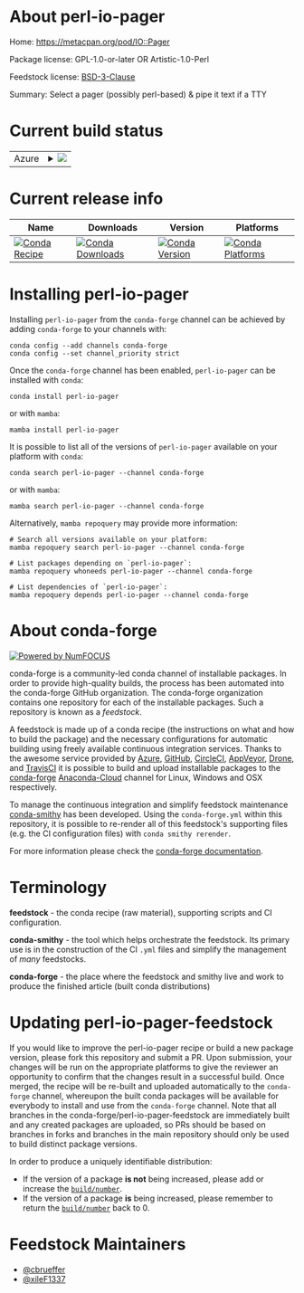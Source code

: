 About perl-io-pager
===================

Home: https://metacpan.org/pod/IO::Pager

Package license: GPL-1.0-or-later OR Artistic-1.0-Perl

Feedstock license: [BSD-3-Clause](https://github.com/conda-forge/perl-io-pager-feedstock/blob/main/LICENSE.txt)

Summary: Select a pager (possibly perl-based) & pipe it text if a TTY

Current build status
====================


<table>
    
  <tr>
    <td>Azure</td>
    <td>
      <details>
        <summary>
          <a href="https://dev.azure.com/conda-forge/feedstock-builds/_build/latest?definitionId=17973&branchName=main">
            <img src="https://dev.azure.com/conda-forge/feedstock-builds/_apis/build/status/perl-io-pager-feedstock?branchName=main">
          </a>
        </summary>
        <table>
          <thead><tr><th>Variant</th><th>Status</th></tr></thead>
          <tbody><tr>
              <td>linux_64</td>
              <td>
                <a href="https://dev.azure.com/conda-forge/feedstock-builds/_build/latest?definitionId=17973&branchName=main">
                  <img src="https://dev.azure.com/conda-forge/feedstock-builds/_apis/build/status/perl-io-pager-feedstock?branchName=main&jobName=linux&configuration=linux%20linux_64_" alt="variant">
                </a>
              </td>
            </tr><tr>
              <td>osx_64</td>
              <td>
                <a href="https://dev.azure.com/conda-forge/feedstock-builds/_build/latest?definitionId=17973&branchName=main">
                  <img src="https://dev.azure.com/conda-forge/feedstock-builds/_apis/build/status/perl-io-pager-feedstock?branchName=main&jobName=osx&configuration=osx%20osx_64_" alt="variant">
                </a>
              </td>
            </tr>
          </tbody>
        </table>
      </details>
    </td>
  </tr>
</table>

Current release info
====================

| Name | Downloads | Version | Platforms |
| --- | --- | --- | --- |
| [![Conda Recipe](https://img.shields.io/badge/recipe-perl--io--pager-green.svg)](https://anaconda.org/conda-forge/perl-io-pager) | [![Conda Downloads](https://img.shields.io/conda/dn/conda-forge/perl-io-pager.svg)](https://anaconda.org/conda-forge/perl-io-pager) | [![Conda Version](https://img.shields.io/conda/vn/conda-forge/perl-io-pager.svg)](https://anaconda.org/conda-forge/perl-io-pager) | [![Conda Platforms](https://img.shields.io/conda/pn/conda-forge/perl-io-pager.svg)](https://anaconda.org/conda-forge/perl-io-pager) |

Installing perl-io-pager
========================

Installing `perl-io-pager` from the `conda-forge` channel can be achieved by adding `conda-forge` to your channels with:

```
conda config --add channels conda-forge
conda config --set channel_priority strict
```

Once the `conda-forge` channel has been enabled, `perl-io-pager` can be installed with `conda`:

```
conda install perl-io-pager
```

or with `mamba`:

```
mamba install perl-io-pager
```

It is possible to list all of the versions of `perl-io-pager` available on your platform with `conda`:

```
conda search perl-io-pager --channel conda-forge
```

or with `mamba`:

```
mamba search perl-io-pager --channel conda-forge
```

Alternatively, `mamba repoquery` may provide more information:

```
# Search all versions available on your platform:
mamba repoquery search perl-io-pager --channel conda-forge

# List packages depending on `perl-io-pager`:
mamba repoquery whoneeds perl-io-pager --channel conda-forge

# List dependencies of `perl-io-pager`:
mamba repoquery depends perl-io-pager --channel conda-forge
```


About conda-forge
=================

[![Powered by
NumFOCUS](https://img.shields.io/badge/powered%20by-NumFOCUS-orange.svg?style=flat&colorA=E1523D&colorB=007D8A)](https://numfocus.org)

conda-forge is a community-led conda channel of installable packages.
In order to provide high-quality builds, the process has been automated into the
conda-forge GitHub organization. The conda-forge organization contains one repository
for each of the installable packages. Such a repository is known as a *feedstock*.

A feedstock is made up of a conda recipe (the instructions on what and how to build
the package) and the necessary configurations for automatic building using freely
available continuous integration services. Thanks to the awesome service provided by
[Azure](https://azure.microsoft.com/en-us/services/devops/), [GitHub](https://github.com/),
[CircleCI](https://circleci.com/), [AppVeyor](https://www.appveyor.com/),
[Drone](https://cloud.drone.io/welcome), and [TravisCI](https://travis-ci.com/)
it is possible to build and upload installable packages to the
[conda-forge](https://anaconda.org/conda-forge) [Anaconda-Cloud](https://anaconda.org/)
channel for Linux, Windows and OSX respectively.

To manage the continuous integration and simplify feedstock maintenance
[conda-smithy](https://github.com/conda-forge/conda-smithy) has been developed.
Using the ``conda-forge.yml`` within this repository, it is possible to re-render all of
this feedstock's supporting files (e.g. the CI configuration files) with ``conda smithy rerender``.

For more information please check the [conda-forge documentation](https://conda-forge.org/docs/).

Terminology
===========

**feedstock** - the conda recipe (raw material), supporting scripts and CI configuration.

**conda-smithy** - the tool which helps orchestrate the feedstock.
                   Its primary use is in the construction of the CI ``.yml`` files
                   and simplify the management of *many* feedstocks.

**conda-forge** - the place where the feedstock and smithy live and work to
                  produce the finished article (built conda distributions)


Updating perl-io-pager-feedstock
================================

If you would like to improve the perl-io-pager recipe or build a new
package version, please fork this repository and submit a PR. Upon submission,
your changes will be run on the appropriate platforms to give the reviewer an
opportunity to confirm that the changes result in a successful build. Once
merged, the recipe will be re-built and uploaded automatically to the
`conda-forge` channel, whereupon the built conda packages will be available for
everybody to install and use from the `conda-forge` channel.
Note that all branches in the conda-forge/perl-io-pager-feedstock are
immediately built and any created packages are uploaded, so PRs should be based
on branches in forks and branches in the main repository should only be used to
build distinct package versions.

In order to produce a uniquely identifiable distribution:
 * If the version of a package **is not** being increased, please add or increase
   the [``build/number``](https://docs.conda.io/projects/conda-build/en/latest/resources/define-metadata.html#build-number-and-string).
 * If the version of a package **is** being increased, please remember to return
   the [``build/number``](https://docs.conda.io/projects/conda-build/en/latest/resources/define-metadata.html#build-number-and-string)
   back to 0.

Feedstock Maintainers
=====================

* [@cbrueffer](https://github.com/cbrueffer/)
* [@xileF1337](https://github.com/xileF1337/)

